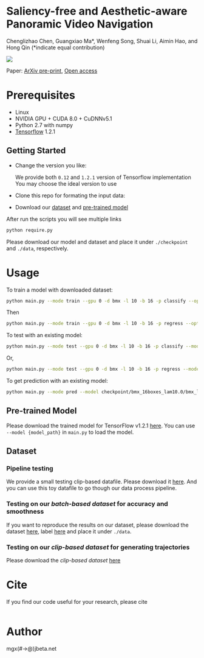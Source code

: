 # Saliency-free and Aesthetic-aware Panoramic Video Navigation

Chenglizhao Chen, Guangxiao Ma\*, Wenfeng Song, Shuai Li, Aimin Hao, and Hong Qin (\*indicate equal contribution)


![](/demo/01.gif)

Paper: [ArXiv pre-print](), [Open access]()

# Prerequisites

- Linux
- NVIDIA GPU + CUDA 8.0 + CuDNNv5.1
- Python 2.7 with numpy
- [Tensorflow](https://www.tensorflow.org/) 1.2.1


## Getting Started
- Change the version you like:

  We provide both `0.12` and `1.2.1` version of Tensorflow implementation
You may choose the ideal version to use

- Clone this repo for formating the input data:

- Download our [dataset](#dataset) and [pre-trained model](#pre-trained-model)

After run the scripts you will see multiple links
```bash
python require.py
```
Please download our model and dataset and place it under `./checkpoint` and `./data`, respectively.


# Usage
To train a model with downloaded dataset:
```bash
python main.py --mode train --gpu 0 -d bmx -l 10 -b 16 -p classify --opt Adam
```
Then
```bash
python main.py --mode train --gpu 0 -d bmx -l 10 -b 16 -p regress --opt Adam --model checkpoint/bmx_16boxes_lam10.0/bmx_lam1_classify_best_model
```

To test with an existing model:
```bash
python main.py --mode test --gpu 0 -d bmx -l 10 -b 16 -p classify --model checkpoint/bmx_16boxes_lam10.0/bmx_lam1_classify_best_model
```
Or,
```bash
python main.py --mode test --gpu 0 -d bmx -l 10 -b 16 -p regress --model checkpoint/bmx_16boxes_lam10.0/bmx_lam10.0_regress_best_model
```

To get prediction with an existing model:
```bash
python main.py --mode pred --model checkpoint/bmx_16boxes_lam10.0/bmx_lam10.0_regress_best_model --gpu 0 -d bmx -l 10 -b 16 -p regress -n zZ6FlZRLvek_6
```

## Pre-trained Model
Please download the trained model for TensorFlow v1.2.1 [here]().
You can use `--model {model_path}` in `main.py` to load the model. 

## Dataset

### Pipeline testing
We provide a small testing clip-based datafile. Please download it [here](). And you can use this toy datafile to go though our data process pipeline.

### Testing on our *batch-based dataset* for accuracy and smoothness
If you want to reproduce the results on our dataset, please download the dataset [here](), label [here]() and place it under `./data`.

### Testing on our *clip-based dataset* for generating trajectories
Please download the *clip-based dataset* [here]()

# Cite
If you find our code useful for your research, please cite
```bibtex

```

# Author
mgx(#->@)jbeta.net
